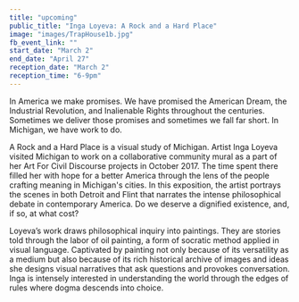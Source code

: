 ```yaml
---
title: "upcoming"
public_title: "Inga Loyeva: A Rock and a Hard Place"
image: "images/TrapHouse1b.jpg"
fb_event_link: ""
start_date: "March 2"
end_date: "April 27"
reception_date: "March 2"
reception_time: "6-9pm"
---
```

In America we make promises. We have promised the American Dream, the Industrial Revolution, and Inalienable Rights throughout the centuries. Sometimes we deliver those promises and sometimes we fall far short. In Michigan, we have work to do.

A Rock and a Hard Place is a visual study of Michigan. Artist Inga Loyeva visited Michigan to work on a collaborative community mural as a part of her Art For Civil Discourse projects in October 2017. The time spent there filled her with hope for a better America through the lens of the people crafting meaning in Michigan's cities. In this exposition, the artist portrays the scenes in both Detroit and Flint that narrates the intense philosophical debate in contemporary America. Do we deserve a dignified existence, and, if so, at what cost?

Loyeva’s work draws philosophical inquiry into paintings. They are stories told through the labor of oil painting, a form of socratic method applied in visual language. Captivated by painting not only because of its versatility as a medium but also because of its rich historical archive of images and ideas she designs visual narratives that ask questions and provokes conversation. Inga is intensely interested in understanding the world through the edges of rules where dogma descends into choice.
